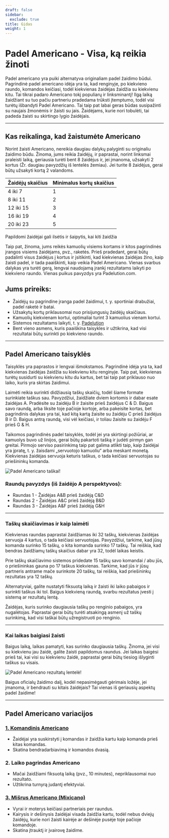 ```yaml
---
draft: false
sidebar:
  exclude: true
title: Gidas
weight: 1
---
```

# Padel Americano - Visa, ką reikia žinoti

Padel americano yra puiki alternatyva originaliam padel žaidimo būdui. Pagrindinė padel americano idėja yra ta, kad renginyje, po kiekvieno raundo, komandos keičiasi, todėl kiekvienas žaidėjas žaidžia su kiekvienu kitu. Tai tikrai padaro Americano tokį populiarų ir linksminantį! Ilgą laiką žaidžiant su tuo pačiu partneriu pradedama trūksti įtemptumo, todėl visi turėtų išbandyti Padel Americano. Tai taip pat labai geras būdas susipažinti su naujais žmonėmis ir žaisti su jais. Žaidėjams, kurie nori tobulėti, tai padeda žaisti su skirtingo lygio žaidėjais.

---

## Kas reikalinga, kad žaistumėte Americano

Norint žaisti Americano, nereikia daugiau dalykų palyginti su originaliu žaidimo būdu. Žinoma, jums reikia žaidėjų, ir paprastai, norint linksmai praleisti laiką, geriausia turėti bent 8 žaidėjus ir, jei įmanoma, užsakyti 2 kortus (Žr. daugiau pavyzdžių iš lentelės žemiau). Jei turite 8 žaidėjus, gerai būtų užsakyti kortą 2 valandoms.

| Žaidėjų skaičius                                         | Minimalus kortų skaičius |
|-----------------------------------------------------------|--------------------------|
|                           4 iki 7                         |             1            |
|                          8 iki 11                          |             2            |
|                          12 iki 15                         |             3            |
|                          16 iki 19                         |             4            |
|                          20 iki 23                         |             5            |



Papildomi žaidėjai gali ilsėtis ir šaipytis, kai kiti žaidžia

Taip pat, žinoma, jums reikės kamuolių visiems kortams ir kitos pagrindinės įrangos visiems žaidėjams, pvz., raketės. Prieš pradedant, gerai būtų padalinti visus žaidėjus į kortus ir įsitikinti, kad kiekvienas žaidėjas žino, kaip žaisti padel, ir tada paaiškinti, kaip veikia Padel Americano. Vienas svarbus dalykas yra turėti gerą, lengvai naudojamą įrankį rezultatams laikyti po kiekvieno raundo. Vienas puikus pavyzdys yra Padelution.com.

## Jums prireiks:

- Žaidėjų su pagrindine įranga padel žaidimui, t. y. sportiniai drabužiai, padel raketė ir batai.
- Užsakytų kortų priklausomai nuo prisijungusių žaidėjų skaičiaus.
- Kamuolių kiekvienam kortui, optimaliai turint 3 kamuolius vienam kortui.
- Sistemos rezultatams laikyti, t. y. [Padelution](https://padelution.com/americano)
- Bent vieno asmens, kuris paaiškina taisykles ir užtikrina, kad visi rezultatai būtų surinkti po kiekvieno raundo.

---
## Padel Americano taisyklės

Taisyklės yra paprastos ir lengvai išmokstamos. Pagrindinė idėja yra ta, kad kiekvienas žaidėjas žaidžia su kiekvienu kitu renginyje. Taip pat, kiekvienas turėtų susidurti su kiekvienu kitu du kartus, bet tai taip pat priklauso nuo laiko, kuris yra skirtas žaidimui.

Laimėti reikia surinkti didžiausią taškų skaičių, todėl šiame formate surinkiate taškus sau. Pavyzdžiui, žaidžiate dviem kortomis ir dabar esate žaidėjas A. Pradėsite su žaidėju B ir žaisite prieš žaidėjus C & D. Baigus savo raundą, arba liksite toje pačioje kortoje, arba pakeisite kortas, bet pagrindinis dalykas yra tai, kad kitą kartą žaisite su žaidėju C prieš žaidėjus B ir D. Baigus antrą raundą, visi vėl keičiasi, ir toliau žaisite su žaidėju F prieš G & H.

Taikomos pagrindinės padel taisyklės, todėl jei yra skirtingi požiūriai, ar kamuolys buvo už linijos, gerai būtų pakartoti tašką ir judėti pirmyn gan greitai. Pirmojo serviso pasirinkimą taip pat galima atlikti taip, kaip žaidėjai yra įpratę, t. y. žaisdami „servuotojo kamuoliu“ arba meskant monetą. Kiekvienas žaidėjas servuoja keturis taškus, o tada keičiasi servuotojas su priešininkų komanda.

![Padel Americano taškai!](/lt/images/padel-americano.png "Padel Americano taškai!")

### Raundų pavyzdys (iš žaidėjo A perspektyvos):
- Raundas 1 - Žaidėjas A&B prieš žaidėją C&D
- Raundas 2 - Žaidėjas A&C prieš žaidėją B&D
- Raundas 3 - Žaidėjas A&F prieš žaidėją G&H

---

### Taškų skaičiavimas ir kaip laimėti
Kiekvienas raundas paprastai žaidžiamas iki 32 taškų, kiekvienas žaidėjas servuoja 4 kartus, o tada keičiasi servuotojas. Pavyzdžiui, tarkime, kad jūsų komanda surinko 15 taškų, o kita komanda surinko 17 taškų. Tai reiškia, kad bendras žaidžiamų taškų skaičius dabar yra 32, todėl laikas keistis.

Prie taškų skaičiavimo sistemos pridedate 15 taškų savo komandai / abu jūs, o priešininkas gauna po 17 taškus kiekvienas. Tarkime, kad jūs ir jūsų partneris antrame mače surinkote 20 taškų, tai reiškia, kad priešininkų rezultatas yra 12 taškų.

Alternatyviai, galite nustatyti fiksuotą laiką ir žaisti iki laiko pabaigos ir surinkti taškus iki tol. Baigus kiekvieną raundą, svarbu rezultatus įvesti į sistemą ar rezultatų lentą.

Žaidėjas, kuris surinko daugiausia taškų po renginio pabaigos, yra nugalėtojas. Paprastai gerai būtų turėti atsakingą asmenį už taškų surinkimą, kad visi taškai būtų užregistruoti po renginio.

---

### Kai laikas baigiasi žaisti
Baigus laiką, laikas pamatyti, kas surinko daugiausia taškų. Žinoma, jei visi su kiekvienu jau žaidė, galite žaisti papildomus raundus. Jei laikas baigėsi prieš tai, kai visi su kiekvienu žaidė, paprastai gerai būtų tiesiog išlyginti taškus su visais.

![Padel Americano rezultatų lentelė!](/lt/assets/padel-americano-scoreboard.png "Padel Americano rezultatų lentelė!")

Baigus oficialų žaidimo dalį, kodėl nepasimėgauti gėrimais ložėje, jei įmanoma, ir bendrauti su kitais žaidėjais? Tai vienas iš geriausių aspektų padel žaidime!

---

## Padel Americano variacijos

### [1. Komandinis Americano](/lt/team-americano)
- Žaidėjai yra suskirstyti į komandas ir žaidžia kartu kaip komanda prieš kitas komandas.
- Skatina bendradarbiavimą ir komandos dvasią.

### 2. Laiko pagrindas Americano
- Mačai žaidžiami fiksuotą laiką (pvz., 10 minutes), nepriklausomai nuo rezultato.
- Užtikrina turnyrą judantį efektyviai.

### [3. Mišrus Americano (Mixicano)](/lt/mixicano)
- Vyrai ir moterys keičiasi partneriais per raundus.
- Kairysis ir dešinysis žaidėjai visada žaidžia kartu, todėl nebus dviejų žaidėjų, kurie nori žaisti kairėje ar dešinėje pusėje toje pačioje komandoje.
- Skatina įtrauktį ir įvairovę žaidime.